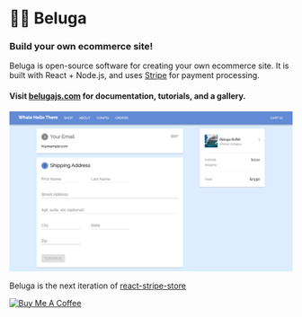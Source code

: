 # 🎷🐋 Beluga

### Build your own ecommerce site!

Beluga is open-source software for creating your own ecommerce site. It is built with React + Node.js, and uses [Stripe](https://stripe.com/) for payment processing.

#### Visit [belugajs.com](https://belugajs.com) for documentation, tutorials, and a gallery.

![](./mock.png)

Beluga is the next iteration of [react-stripe-store](https://github.com/binx/react-stripe-store)

<a href="https://www.buymeacoffee.com/binx" target="_blank"><img src="https://cdn.buymeacoffee.com/buttons/lato-blue.png" alt="Buy Me A Coffee" height="51px" width="217px"></a>
